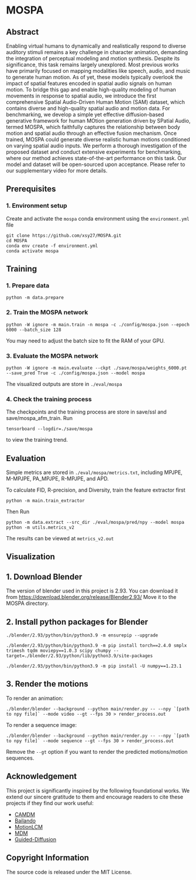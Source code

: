 # MOSPA

## Abstract

Enabling virtual humans to dynamically and realistically respond to diverse auditory stimuli remains a key challenge in character animation, demanding the integration of perceptual modeling and motion synthesis. Despite its significance, this task remains largely unexplored. Most previous works have primarily focused on mapping modalities like speech, audio, and music to generate human motion. As of yet, these models typically overlook the impact of spatial features encoded in spatial audio signals on human motion. To bridge this gap and enable high-quality modeling of human movements in response to spatial audio, we introduce the first comprehensive Spatial Audio-Driven Human Motion (SAM) dataset, which contains diverse and high-quality spatial audio and motion data. For benchmarking, we develop a simple yet effective diffusion-based generative framework for human MOtion generation driven by SPatial Audio, termed MOSPA, which faithfully captures the relationship between body motion and spatial audio through an effective fusion mechanism. Once trained, MOSPA could generate diverse realistic human motions conditioned on varying spatial audio inputs. We perform a thorough investigation of the proposed dataset and conduct extensive experiments for benchmarking, where our method achieves state-of-the-art performance on this task. Our model and dataset will be open-sourced upon acceptance. Please refer to our supplementary video for more details.

## Prerequisites

### 1. Environment setup
Create and activate the `mospa` conda environment using the `environment.yml` file
```shell
git clone https://github.com/xsy27/MOSPA.git
cd MOSPA
conda env create -f environment.yml
conda activate mospa
```

## Training

### 1. Prepare data
```shell
python -m data.prepare
```

### 2. Train the MOSPA network
```shell
python -W ignore -m main.train -n mospa -c ./config/mospa.json --epoch 6000 --batch_size 128
```
You may need to adjust the batch size to fit the RAM of your GPU.

### 3. Evaluate the MOSPA network
```shell
python -W ignore -m main.evaluate --ckpt ./save/mospa/weights_6000.pt --save_pred True -c ./config/mospa.json --model mospa
```
The visualized outputs are store in `./eval/mospa`

### 4. Check the training process
The checkpoints and the training process are store in save/ssl and save/mospa_afm_train.
Run
```shell
tensorboard --logdir=./save/mospa
```
to view the training trend.

## Evaluation

Simple metrics are stored in `./eval/mospa/metrics.txt`, including MPJPE, M-MPJPE, PA_MPJPE, R-MPJPE, and APD.

To calculate FID, R-precision, and Diversity, train the feature extractor first
```shell
python -m main.train_extractor
```

Then Run
```shell
python -m data.extract --src_dir ./eval/mospa/pred/npy --model mospa
python -m utils.metrics_v2
```

The results can be viewed at `metrics_v2.out`

## Visualization

## 1. Download Blender
The version of blender used in this project is 2.93.
You can download it from https://download.blender.org/release/Blender2.93/
Move it to the MOSPA directory.

## 2. Install python packages for Blender
```shell
./blender/2.93/python/bin/python3.9 -m ensurepip --upgrade

./blender/2.93/python/bin/python3.9 -m pip install torch==2.4.0 smplx trimesh tqdm moviepy==1.0.3 scipy chumpy --target=./blender/2.93/python/lib/python3.9/site-packages

./blender/2.93/python/bin/python3.9 -m pip install -U numpy==1.23.1
```

## 3. Render the motions
To render an animation:
```shell
./blender/blender --background --python main/render.py -- --npy `[path to npy file]` --mode video --gt --fps 30 > render_process.out
```
To render a sequence image:
```shell
./blender/blender --background --python main/render.py -- --npy `[path to npy file]` --mode sequence --gt --fps 30 > render_process.out
```
Remove the `--gt` option if you want to render the predicted motions/motion sequences.

## Acknowledgement

This project is significantly inspired by the following foundational works. We extend our sincere gratitude to them and encourage readers to cite these projects if they find our work useful:

- [CAMDM](https://github.com/AIGAnimation/CAMDM)
- [Bailando](https://github.com/lisiyao21/Bailando)
- [MotionLCM](https://github.com/Dai-Wenxun/MotionLCM)
- [MDM](https://github.com/GuyTevet/motion-diffusion-model)
- [Guided-Diffusion](https://github.com/openai/guided-diffusion)

## Copyright Information

The source code is released under the MIT License.